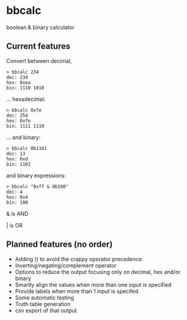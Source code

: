 # bbcalc
boolean & binary calculator

## Current features

Convert between decimal,

    > bbcalc 234
    dec: 234
    hex: 0xea
    bin: 1110 1010

... hexadecimal:

    > bbcalc 0xfe
    dec: 254
    hex: 0xfe
    bin: 1111 1110

... and binary:

    > bbcalc 0b1101
    dec: 13
    hex: 0xd
    bin: 1101

and binary expressions:

    > bbcalc "0xff & 0b100"
    dec: 4
    hex: 0x4
    bin: 100

& is AND

| is OR

## Planned features (no order)

* Adding () to avoid the crappy operator precedence.
* Inverting/negating/complement operator
* Options to reduce the output focusing only on decimal, hex and/or binary
* Smartly align the values when more than one input is specified
* Provide labels when more than 1 input is specifed
* Some automatic testing
* Truth table generation
* csv export of that output
